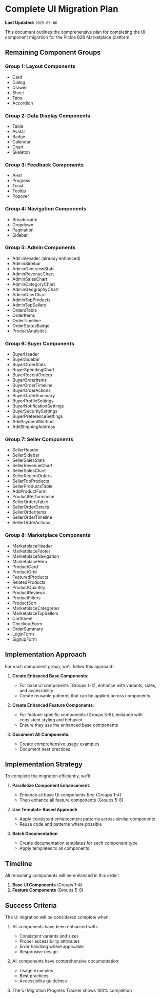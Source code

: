 # Complete UI Migration Plan

**Last Updated:** `2025-05-06`

This document outlines the comprehensive plan for completing the UI component migration for the Pickle B2B Marketplace platform.

## Remaining Component Groups

### Group 1: Layout Components
- Card
- Dialog
- Drawer
- Sheet
- Tabs
- Accordion

### Group 2: Data Display Components
- Table
- Avatar
- Badge
- Calendar
- Chart
- Skeleton

### Group 3: Feedback Components
- Alert
- Progress
- Toast
- Tooltip
- Popover

### Group 4: Navigation Components
- Breadcrumb
- Dropdown
- Pagination
- Sidebar

### Group 5: Admin Components
- AdminHeader (already enhanced)
- AdminSidebar
- AdminOverviewStats
- AdminRevenueChart
- AdminSalesChart
- AdminCategoryChart
- AdminGeographyChart
- AdminUserChart
- AdminTopProducts
- AdminTopSellers
- OrdersTable
- OrderItems
- OrderTimeline
- OrderStatusBadge
- ProductAnalytics

### Group 6: Buyer Components
- BuyerHeader
- BuyerSidebar
- BuyerOrderStats
- BuyerSpendingChart
- BuyerRecentOrders
- BuyerOrderItems
- BuyerOrderTimeline
- BuyerOrderActions
- BuyerOrderSummary
- BuyerProfileSettings
- BuyerNotificationSettings
- BuyerSecuritySettings
- BuyerPreferenceSettings
- AddPaymentMethod
- AddShippingAddress

### Group 7: Seller Components
- SellerHeader
- SellerSidebar
- SellerSalesStats
- SellerRevenueChart
- SellerSalesChart
- SellerRecentOrders
- SellerTopProducts
- SellerProductsTable
- AddProductForm
- ProductPerformance
- SellerOrdersTable
- SellerOrderDetails
- SellerOrderItems
- SellerOrderTimeline
- SellerOrderActions

### Group 8: Marketplace Components
- MarketplaceHeader
- MarketplaceFooter
- MarketplaceNavigation
- MarketplaceHero
- ProductCard
- ProductGrid
- FeaturedProducts
- RelatedProducts
- ProductQuantity
- ProductReviews
- ProductFilters
- ProductSort
- MarketplaceCategories
- MarketplaceTopSellers
- CartSheet
- CheckoutForm
- OrderSummary
- LoginForm
- SignupForm

## Implementation Approach

For each component group, we'll follow this approach:

1. **Create Enhanced Base Components**:
   - For base UI components (Groups 1-4), enhance with variants, sizes, and accessibility
   - Create reusable patterns that can be applied across components

2. **Create Enhanced Feature Components**:
   - For feature-specific components (Groups 5-8), enhance with consistent styling and behavior
   - Ensure they use the enhanced base components

3. **Document All Components**:
   - Create comprehensive usage examples
   - Document best practices

## Implementation Strategy

To complete the migration efficiently, we'll:

1. **Parallelize Component Enhancement**:
   - Enhance all base UI components first (Groups 1-4)
   - Then enhance all feature components (Groups 5-8)

2. **Use Template-Based Approach**:
   - Apply consistent enhancement patterns across similar components
   - Reuse code and patterns where possible

3. **Batch Documentation**:
   - Create documentation templates for each component type
   - Apply templates to all components

## Timeline

All remaining components will be enhanced in this order:

1. **Base UI Components** (Groups 1-4)
2. **Feature Components** (Groups 5-8)

## Success Criteria

The UI migration will be considered complete when:

1. All components have been enhanced with:
   - Consistent variants and sizes
   - Proper accessibility attributes
   - Error handling where applicable
   - Responsive design

2. All components have comprehensive documentation:
   - Usage examples
   - Best practices
   - Accessibility guidelines

3. The UI Migration Progress Tracker shows 100% completion
